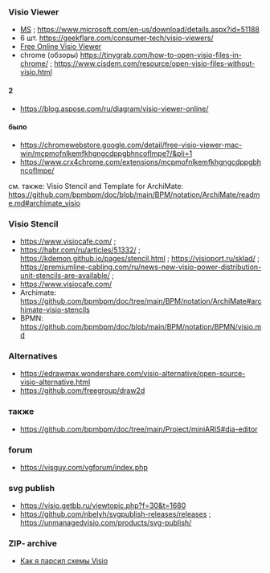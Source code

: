 ### Visio Viewer
- [MS](https://mloads.com/office/4320-microsoft-visio-viewer.html) ; https://www.microsoft.com/en-us/download/details.aspx?id=51188
- 6 шт. https://geekflare.com/consumer-tech/visio-viewers/
- [Free Online Visio Viewer](https://doconut.app/products/visio/)
- chrome (обзоры) https://tinygrab.com/how-to-open-visio-files-in-chrome/ ; https://www.cisdem.com/resource/open-visio-files-without-visio.html

#### 2
- https://blog.aspose.com/ru/diagram/visio-viewer-online/

#### было
- https://chromewebstore.google.com/detail/free-visio-viewer-mac-win/mcpmofnlkemfkhgngcdppgbhncoflmpe?/&pli=1
- https://www.crx4chrome.com/extensions/mcpmofnlkemfkhgngcdppgbhncoflmpe/
  
см. также: Visio Stencil and Template for ArchiMate: https://github.com/bpmbpm/doc/blob/main/BPM/notation/ArchiMate/readme.md#archimate_visio  

### Visio Stencil 
- https://www.visiocafe.com/ ;
- https://habr.com/ru/articles/51332/ ; https://kdemon.github.io/pages/stencil.html ; https://visioport.ru/sklad/ ; https://premiumline-cabling.com/ru/news-new-visio-power-distribution-unit-stencils-are-available/ ;
- https://www.visiocafe.com/
- Archimate: https://github.com/bpmbpm/doc/tree/main/BPM/notation/ArchiMate#archimate-visio-stencils
- BPMN: https://github.com/bpmbpm/doc/blob/main/BPM/notation/BPMN/visio.md

### Alternatives
- https://edrawmax.wondershare.com/visio-alternative/open-source-visio-alternative.html
- https://github.com/freegroup/draw2d
  
### также
- https://github.com/bpmbpm/doc/tree/main/Project/miniARIS#dia-editor

### forum
- https://visguy.com/vgforum/index.php

### svg publish
- https://visio.getbb.ru/viewtopic.php?f=30&t=1680
- https://github.com/nbelyh/svgpublish-releases/releases ; https://unmanagedvisio.com/products/svg-publish/
### ZIP‑ archive
- [Как я парсил схемы Visio](https://habr.com/ru/companies/T1Holding/articles/956438/)
